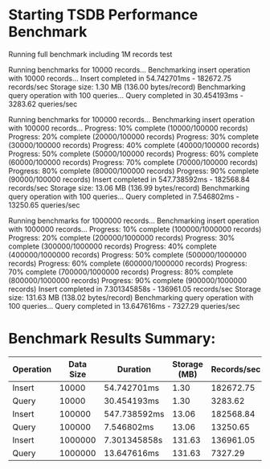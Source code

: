 Starting TSDB Performance Benchmark
==================================
Running full benchmark including 1M records test

Running benchmarks for 10000 records...
Benchmarking insert operation with 10000 records...
Insert completed in 54.742701ms - 182672.75 records/sec
Storage size: 1.30 MB (136.00 bytes/record)
Benchmarking query operation with 100 queries...
Query completed in 30.454193ms - 3283.62 queries/sec

Running benchmarks for 100000 records...
Benchmarking insert operation with 100000 records...
  Progress: 10% complete (10000/100000 records)
  Progress: 20% complete (20000/100000 records)
  Progress: 30% complete (30000/100000 records)
  Progress: 40% complete (40000/100000 records)
  Progress: 50% complete (50000/100000 records)
  Progress: 60% complete (60000/100000 records)
  Progress: 70% complete (70000/100000 records)
  Progress: 80% complete (80000/100000 records)
  Progress: 90% complete (90000/100000 records)
Insert completed in 547.738592ms - 182568.84 records/sec
Storage size: 13.06 MB (136.99 bytes/record)
Benchmarking query operation with 100 queries...
Query completed in 7.546802ms - 13250.65 queries/sec

Running benchmarks for 1000000 records...
Benchmarking insert operation with 1000000 records...
  Progress: 10% complete (100000/1000000 records)
  Progress: 20% complete (200000/1000000 records)
  Progress: 30% complete (300000/1000000 records)
  Progress: 40% complete (400000/1000000 records)
  Progress: 50% complete (500000/1000000 records)
  Progress: 60% complete (600000/1000000 records)
  Progress: 70% complete (700000/1000000 records)
  Progress: 80% complete (800000/1000000 records)
  Progress: 90% complete (900000/1000000 records)
Insert completed in 7.301345858s - 136961.05 records/sec
Storage size: 131.63 MB (138.02 bytes/record)
Benchmarking query operation with 100 queries...
Query completed in 13.647616ms - 7327.29 queries/sec

Benchmark Results Summary:
=========================
   Operation|   Data Size|       Duration|   Storage (MB)|Records/sec
   ---------|   ---------|       --------|   ------------|-----------
      Insert|       10000|    54.742701ms|           1.30|182672.75
       Query|       10000|    30.454193ms|           1.30|3283.62
      Insert|      100000|   547.738592ms|          13.06|182568.84
       Query|      100000|     7.546802ms|          13.06|13250.65
      Insert|     1000000|   7.301345858s|         131.63|136961.05
       Query|     1000000|    13.647616ms|         131.63|7327.29